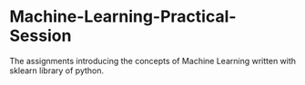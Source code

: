 # Machine-Learning-Practical-Session
The assignments introducing the concepts of Machine Learning written with sklearn library of python.

